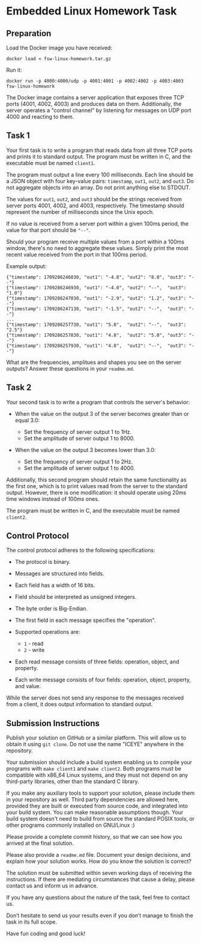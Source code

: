# Embedded Linux Homework Task

## Preparation

Load the Docker image you have received:
```
docker load < fsw-linux-homework.tar.gz
```

Run it:
```
docker run -p 4000:4000/udp -p 4001:4001 -p 4002:4002 -p 4003:4003 fsw-linux-homework
```

The Docker image contains a server application that exposes three TCP ports
(4001, 4002, 4003) and produces data on them. Additionally, the server operates
a "control channel" by listening for messages on UDP port 4000 and reacting to
them.


## Task 1

Your first task is to write a program that reads data from all three TCP ports
and prints it to standard output. The program must be written in C, and the
executable must be named `client1`.

The program must output a line every 100 milliseconds. Each line should be
a JSON object with four key-value pairs: `timestamp`, `out1`, `out2`, and
`out3`. Do not aggregate objects into an array. Do not print anything else to
STDOUT.

The values for `out1`, `out2`, and `out3` should be the strings received from
server ports 4001, 4002, and 4003, respectively. The timestamp should represent
the number of milliseconds since the Unix epoch.

If no value is received from a server port within a given 100ms period, the
value for that port should be `"--"`.

Should your program receive multiple values from a port within a 100ms window,
there's no need to aggregate these values. Simply print the most recent value
received from the port in that 100ms period.

Example output:


```
{"timestamp": 1709286246830, "out1": "-4.8", "out2": "8.0", "out3": "--"}
{"timestamp": 1709286246930, "out1": "-4.0", "out2": "--",  "out3": "1.0"}
{"timestamp": 1709286247030, "out1": "-2.9", "out2": "1.2", "out3": "--"}
{"timestamp": 1709286247130, "out1": "-1.5", "out2": "--",  "out3": "--"}
...
{"timestamp": 1709286257730, "out1": "5.0",  "out2": "--",  "out3": "2.5"}
{"timestamp": 1709286257830, "out1": "4.8",  "out2": "5.0", "out3": "--"}
{"timestamp": 1709286257930, "out1": "4.0",  "out2": "--",  "out3": "--"}

```

What are the frequencies, amplitues and shapes you see on the server outputs?
Answer these questions in your `readme.md`.


## Task 2

Your second task is to write a program that controls the server's behavior:

* When the value on the output 3 of the server becomes greater than or equal 3.0:
    * Set the frequency of server output 1 to 1Hz.
    * Set the amplitude of server output 1 to 8000.

* When the value on the output 3 becomes lower than 3.0:
    * Set the frequency of server output 1 to 2Hz.
    * Set the amplitude of server output 1 to 4000.

Additionally, this second program should retain the same functionality as the
first one, which is to print values read from the server to the standard
output. However, there is one modification: it should operate using 20ms time
windows instead of 100ms ones.

The program must be written in C, and the executable must be named `client2`.


## Control Protocol

The control protocol adheres to the following specifications:

* The protocol is binary.
* Messages are structured into fields.
* Each field has a width of 16 bits.
* Field should be interpreted as unsigned integers.
* The byte order is Big-Endian.
* The first field in each message specifies the "operation".

* Supported operations are:
    * `1` - read
    * `2` - write

* Each read message consists of three fields: operation, object, and property.
* Each write message consists of four fields: operation, object, property, and value.

While the server does not send any response to the messages received from a
client, it does output information to standard output.


## Submission Instructions

Publish your solution on GitHub or a similar platform. This will allow us to
obtain it using `git clone`. Do not use the name "ICEYE" anywhere in the
repository.

Your submission should include a build system enabling us to compile your
programs with `make client1` and `make client2`. Both programs must be
compatible with x86_64 Linux systems, and they must not depend on any
third-party libraries, other than the standard C library.

If you make any auxiliary tools to support your solution, please include them
in your repository as well. Third party dependencies are allowed here, provided
they are built or executed from source code, and integrated into your build system.
You can make reasonable assumptions though. Your build system doesn't need to
build from source the standard POSIX tools, or other programs commonly installed on
GNU/Linux :)

Please provide a complete commit history, so that we can see how you arrived at
the final solution.

Please also provide a `readme.md` file. Document your design decisions, and
explain how your solution works. How do you know the solution is correct?

The solution must be submitted within seven working days of receiving the
instructions. If there are mediating circumstances that cause a delay, please
contact us and inform us in advance.

If you have any questions about the nature of the task, feel free to contact
us. 

Don’t hesitate to send us your results even if you don’t manage to finish
the task in its full scope.

Have fun coding and good luck! 


